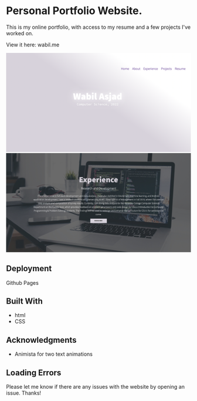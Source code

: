 # Personal Portfolio Website. 

This is my online portfolio, with access to my resume and a few projects I've worked on. 

View it here: wabil.me

![Error 404](https://github.com/wabilasjad/wabilasjad.github.io/blob/master/home.png)
![Error 4040](https://github.com/wabilasjad/wabilasjad.github.io/blob/master/exp.png)

## Deployment

Github Pages

## Built With

* html
* CSS

## Acknowledgments

* Animista for two text animations

## Loading Errors

Please let me know if there are any issues with the website by opening an issue. Thanks!
